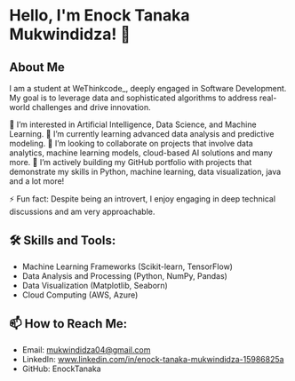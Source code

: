 # Hello, I'm Enock Tanaka Mukwindidza! 👋

## About Me
I am a student at WeThinkcode_, deeply engaged in Software Development. My goal is to leverage data and sophisticated algorithms to address real-world challenges and drive innovation.

👀 I’m interested in Artificial Intelligence, Data Science, and Machine Learning.
🌱 I’m currently learning advanced data analysis and predictive modeling.
💞️ I’m looking to collaborate on projects that involve data analytics, machine learning models, cloud-based AI solutions and many more.
🔭 I’m actively building my GitHub portfolio with projects that demonstrate my skills in Python, machine learning, data visualization, java and a lot more!

⚡ Fun fact: Despite being an introvert, I enjoy engaging in deep technical discussions and am very approachable.

## 🛠️ Skills and Tools:
- Machine Learning Frameworks (Scikit-learn, TensorFlow)
- Data Analysis and Processing (Python, NumPy, Pandas)
- Data Visualization (Matplotlib, Seaborn)
- Cloud Computing (AWS, Azure)

## 📫 How to Reach Me:
- Email: mukwindidza04@gmail.com
- LinkedIn: www.linkedin.com/in/enock-tanaka-mukwindidza-15986825a
- GitHub: EnockTanaka

